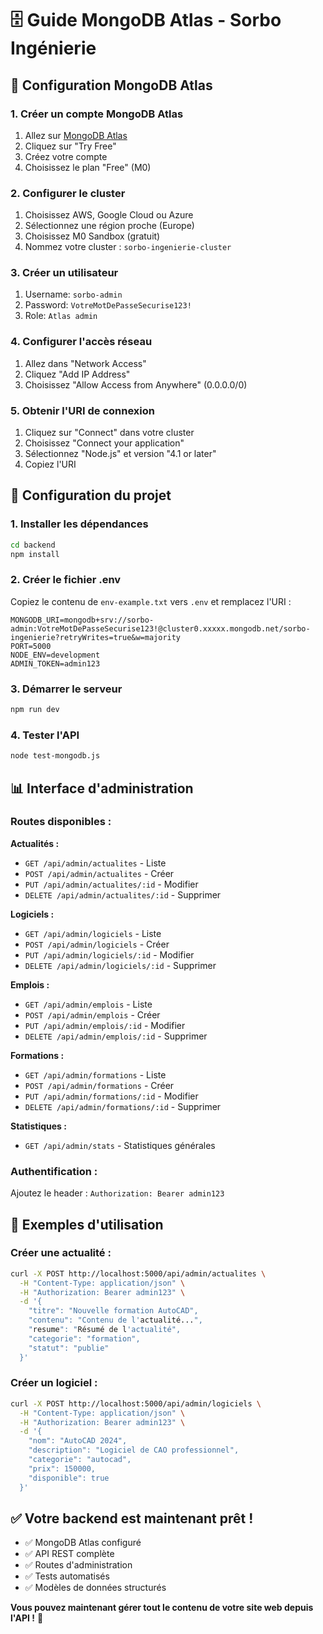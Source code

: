 # 🗄️ Guide MongoDB Atlas - Sorbo Ingénierie

## 🚀 Configuration MongoDB Atlas

### 1. **Créer un compte MongoDB Atlas**
1. Allez sur [MongoDB Atlas](https://www.mongodb.com/atlas)
2. Cliquez sur "Try Free"
3. Créez votre compte
4. Choisissez le plan "Free" (M0)

### 2. **Configurer le cluster**
1. Choisissez AWS, Google Cloud ou Azure
2. Sélectionnez une région proche (Europe)
3. Choisissez M0 Sandbox (gratuit)
4. Nommez votre cluster : `sorbo-ingenierie-cluster`

### 3. **Créer un utilisateur**
1. Username: `sorbo-admin`
2. Password: `VotreMotDePasseSecurise123!`
3. Role: `Atlas admin`

### 4. **Configurer l'accès réseau**
1. Allez dans "Network Access"
2. Cliquez "Add IP Address"
3. Choisissez "Allow Access from Anywhere" (0.0.0.0/0)

### 5. **Obtenir l'URI de connexion**
1. Cliquez sur "Connect" dans votre cluster
2. Choisissez "Connect your application"
3. Sélectionnez "Node.js" et version "4.1 or later"
4. Copiez l'URI

## 🔧 Configuration du projet

### 1. **Installer les dépendances**
```bash
cd backend
npm install
```

### 2. **Créer le fichier .env**
Copiez le contenu de `env-example.txt` vers `.env` et remplacez l'URI :

```env
MONGODB_URI=mongodb+srv://sorbo-admin:VotreMotDePasseSecurise123!@cluster0.xxxxx.mongodb.net/sorbo-ingenierie?retryWrites=true&w=majority
PORT=5000
NODE_ENV=development
ADMIN_TOKEN=admin123
```

### 3. **Démarrer le serveur**
```bash
npm run dev
```

### 4. **Tester l'API**
```bash
node test-mongodb.js
```

## 📊 Interface d'administration

### Routes disponibles :

**Actualités :**
- `GET /api/admin/actualites` - Liste
- `POST /api/admin/actualites` - Créer
- `PUT /api/admin/actualites/:id` - Modifier
- `DELETE /api/admin/actualites/:id` - Supprimer

**Logiciels :**
- `GET /api/admin/logiciels` - Liste
- `POST /api/admin/logiciels` - Créer
- `PUT /api/admin/logiciels/:id` - Modifier
- `DELETE /api/admin/logiciels/:id` - Supprimer

**Emplois :**
- `GET /api/admin/emplois` - Liste
- `POST /api/admin/emplois` - Créer
- `PUT /api/admin/emplois/:id` - Modifier
- `DELETE /api/admin/emplois/:id` - Supprimer

**Formations :**
- `GET /api/admin/formations` - Liste
- `POST /api/admin/formations` - Créer
- `PUT /api/admin/formations/:id` - Modifier
- `DELETE /api/admin/formations/:id` - Supprimer

**Statistiques :**
- `GET /api/admin/stats` - Statistiques générales

### Authentification :
Ajoutez le header : `Authorization: Bearer admin123`

## 🎯 Exemples d'utilisation

### Créer une actualité :
```bash
curl -X POST http://localhost:5000/api/admin/actualites \
  -H "Content-Type: application/json" \
  -H "Authorization: Bearer admin123" \
  -d '{
    "titre": "Nouvelle formation AutoCAD",
    "contenu": "Contenu de l'actualité...",
    "resume": "Résumé de l'actualité",
    "categorie": "formation",
    "statut": "publie"
  }'
```

### Créer un logiciel :
```bash
curl -X POST http://localhost:5000/api/admin/logiciels \
  -H "Content-Type: application/json" \
  -H "Authorization: Bearer admin123" \
  -d '{
    "nom": "AutoCAD 2024",
    "description": "Logiciel de CAO professionnel",
    "categorie": "autocad",
    "prix": 150000,
    "disponible": true
  }'
```

## ✅ Votre backend est maintenant prêt !

- ✅ MongoDB Atlas configuré
- ✅ API REST complète
- ✅ Routes d'administration
- ✅ Tests automatisés
- ✅ Modèles de données structurés

**Vous pouvez maintenant gérer tout le contenu de votre site web depuis l'API !** 🚀 